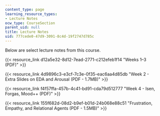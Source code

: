 ```yaml
---
content_type: page
learning_resource_types:
- Lecture Notes
ocw_type: CourseSection
parent_uid: null
title: Lecture Notes
uid: 777cede0-47d9-3091-8c4d-19f2747d785c
---
```


Below are select lecture notes from this course.

{{< resource_link d12a5e32-8d12-7ead-2771-c212efeb1f14 "Weeks 1–3 (PDF)" >}}

{{< resource_link 4d9896c3-e3cf-7c3e-0f35-eac6aa4d85db "Week 2 - Extra Slides on EDA and Arousal (PDF - 1.7MB)" >}}

{{< resource_link f4f57ffa-457b-4c41-bd91-cda79d512777 "Week 4 - Isen, Forgas, Mood++ (PDF)" >}}

{{< resource_link 155f682d-08d2-b9ef-b01d-24b068e88c51 "Frustration, Empathy, and Relational Agents (PDF - 1.5MB)" >}}